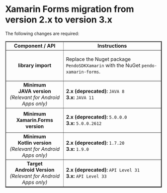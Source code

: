 # Xamarin Forms migration from version 2.x to version 3.x

The following changes are required:

<table border=2>
<tr>
<td align=center><b>Component / API </td>
<td align=center><b>Instructions</b></td>
</tr>

<!--- new row --->

<tr>
<td align=center><b>library import</td>
<td>

Replace the Nuget package `PendoSDKXamarin` with the NuGet `pendo-xamarin-forms`.

</td>
</tr>

<!--- new row --->

<tr>
<td align=center><b>Minimum <br> JAVA version</b> <br> <i> (Relevant for Android Apps only) </td>
<td>

<b>2.x (deprecated):</b> `JAVA 8`
<br>
<b>3.x:</b> `JAVA 11`

</td>
</tr>

<!--- new row --->

<tr>
<td align=center><b>Minimum Xamarin.Forms version</td>
<td>

<b>2.x (deprecated):</b> 
`5.0.0.0`
<br>
<b>3.x:</b> 
`5.0.0.2612`
</td>
</tr>

<!--- new row --->

<tr>
<td align=center><b>Minimum <br> Kotlin version</b> <br> <i> (Relevant for Android Apps only) </td>
<td>

<b>2.x (deprecated):</b> `1.7.20`
<br>
<b>3.x:</b> `1.9.0`

</td>
</tr>

<!--- new row --->

<tr>
<td align=center><b>Target <br> Android Version</b> <br> <i> (Relevant for Android Apps only) </td>
<td>

<b>2.x (deprecated):</b> `API Level 31`
<br>
<b>3.x:</b> `API Level 33`

</td>
</tr>
</table>